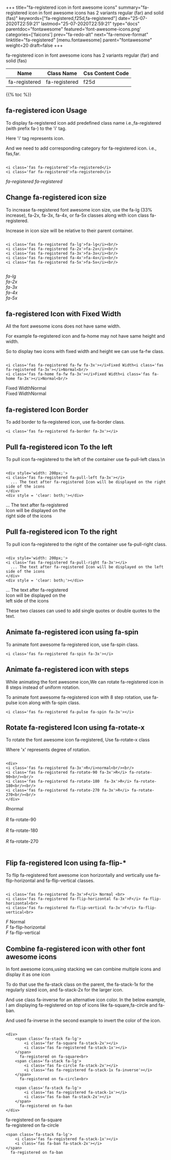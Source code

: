 +++
title="fa-registered icon in font awesome icons"
summary="fa-registered icon in font awesome icons has 2 variants regular (far) and solid (fas)"
keywords=["fa-registered,f25d,fa-registered"]
date="25-07-2020T22:59:21"
lastmod="25-07-2020T22:59:21"
type="docs"
parentdoc="fontawesome"
featured='font-awesome-icons.png'
categories=['faicons']
prev="fa-redo-alt"
next="fa-remove-format"
linktitle="fa-registered"
[menu.fontawesome]
parent="fontawesome"
weight=20
draft=false
+++


fa-registered icon in font awesome icons has 2 variants regular (far) and solid (fas)

<div class='table-responsive'><table class='table'><thead><tr><th>Name</th><th>Class Name</th><th>Css Content Code</th></tr></thead><tbody><tr><td>fa-registered</td><td>fa-registered</td><td>f25d</td></tr></tbody></table></div>


{{% toc %}}


## fa-registered icon Usage

To display fa-registered icon add predefined class name i.e.,fa-registered (with prefix fa-) to the 'i' tag.

Here 'i' tag represents icon.

And we need to add corresponding category for fa-registered icon. i.e., fas,far.


```

<i class='fas fa-registered'>fa-registered</i>
<i class='far fa-registered'>fa-registered</i>
```

<i class='fas fa-registered'>fa-registered</i>
<i class='far fa-registered'>fa-registered</i>




## Change fa-registered icon size
To increase fa-registered font awesome icon size, use the fa-lg (33% increase), fa-2x, fa-3x, fa-4x, or fa-5x classes along with icon class fa-registered.

Increase in icon size will be relative to their parent container. 

```

<i class='fas fa-registered fa-lg'>fa-lg</i><br/>
<i class='fas fa-registered fa-2x'>fa-2x</i><br/>
<i class='fas fa-registered fa-3x'>fa-3x</i><br/>
<i class='fas fa-registered fa-4x'>fa-4x</i><br/>
<i class='fas fa-registered fa-5x'>fa-5x</i><br/>
            
```

<i class='fas fa-registered fa-lg'>fa-lg</i><br/>
<i class='fas fa-registered fa-2x'>fa-2x</i><br/>
<i class='fas fa-registered fa-3x'>fa-3x</i><br/>
<i class='fas fa-registered fa-4x'>fa-4x</i><br/>
<i class='fas fa-registered fa-5x'>fa-5x</i><br/>
            



## fa-registered Icon with Fixed Width 

All the font awesome icons does not have same width.

For example fa-registered icon and fa-home may not have same height and width.

So to display two icons with fixed width and height we can use fa-fw class.


```

<i class='fas fa-registered fa-fw fa-3x'></i>Fixed Width<i class='fas fa-registered fa-3x'></i>Normal<br/>
<i class='fas fa-home fa-fw fa-3x'></i>Fixed Width<i class='fas fa-home fa-3x'></i>Normal<br/>
```

<i class='fas fa-registered fa-fw fa-3x'></i>Fixed Width<i class='fas fa-registered fa-3x'></i>Normal<br/>
<i class='fas fa-home fa-fw fa-3x'></i>Fixed Width<i class='fas fa-home fa-3x'></i>Normal<br/>



## fa-registered Icon Border 

To add border to fa-registered icon, use fa-border class.


```
<i class='fas fa-registered fa-border fa-3x'></i>

```
<i class='fas fa-registered fa-border fa-3x'></i>





## Pull fa-registered icon To the left

To pull icon fa-registered to the left of the container use fa-pull-left class.\n

```

<div style='width: 200px;'>
<i class='fas fa-registered fa-pull-left fa-3x'></i>
  ... The text after fa-registered Icon will be displayed on the right side of the icons
</div>
<div style = 'clear: both;'></div>
```

<div style='width: 200px;'>
<i class='fas fa-registered fa-pull-left fa-3x'></i>
  ... The text after fa-registered Icon will be displayed on the right side of the icons
</div>
<div style = 'clear: both;'></div>




## Pull fa-registered icon To the right
To pull icon fa-registered to the right of the container use fa-pull-right class.

```

<div style='width: 200px;'>
<i class='fas fa-registered fa-pull-right fa-3x'></i>
  ... The text after fa-registered Icon will be displayed on the left side of the icons
</div>
<div style = 'clear: both;'></div>
```

<div style='width: 200px;'>
<i class='fas fa-registered fa-pull-right fa-3x'></i>
  ... The text after fa-registered Icon will be displayed on the left side of the icons
</div>
<div style = 'clear: both;'></div>

These two classes can used to add single quotes or double quotes to the text.


## Animate fa-registered icon using fa-spin
To animate font awesome fa-registered icon, use fa-spin class.

```
<i class='fas fa-registered fa-spin fa-3x'></i>
```
<i class='fas fa-registered fa-spin fa-3x'></i>




## Animate fa-registered icon with steps
While animating the font awesome icon,We can rotate fa-registered icon in 8 steps instead of uniform rotation.

To animate font awesome fa-registered icon with 8 step rotation, use fa-pulse icon along with fa-spin class.


```
<i class='fas fa-registered fa-pulse fa-spin fa-3x'></i>

```
<i class='fas fa-registered fa-pulse fa-spin fa-3x'></i>





## Rotate fa-registered Icon using fa-rotate-x
To rotate the font awesome icon fa-registered, Use fa-rotate-x class

Where 'x' represents degree of rotation.


```

<div>
<i class='fas fa-registered fa-3x'>R</i>normal<br/><br/>
<i class='fas fa-registered fa-rotate-90 fa-3x'>R</i> fa-rotate-90<br/><br/> 
<i class='fas fa-registered fa-rotate-180  fa-3x'>R</i> fa-rotate-180<br/><br/> 
<i class='fas fa-registered fa-rotate-270 fa-3x'>R</i> fa-rotate-270<br/><br/>
</div>
```

<div>
<i class='fas fa-registered fa-3x'>R</i>normal<br/><br/>
<i class='fas fa-registered fa-rotate-90 fa-3x'>R</i> fa-rotate-90<br/><br/> 
<i class='fas fa-registered fa-rotate-180  fa-3x'>R</i> fa-rotate-180<br/><br/> 
<i class='fas fa-registered fa-rotate-270 fa-3x'>R</i> fa-rotate-270<br/><br/>
</div>




## Flip fa-registered Icon using fa-flip-*
To flip fa-registered font awesome icon horizontally and vertically use fa-flip-horizontal and fa-flip-vertical classes. 

```

<i class='fas fa-registered fa-3x'>F</i> Normal <br>
<i class='fas fa-registered fa-flip-horizontal fa-3x'>F</i> fa-flip-horizontal<br>
<i class='fas fa-registered fa-flip-vertical fa-3x'>F</i> fa-flip-vertical<br>
```

<i class='fas fa-registered fa-3x'>F</i> Normal <br>
<i class='fas fa-registered fa-flip-horizontal fa-3x'>F</i> fa-flip-horizontal<br>
<i class='fas fa-registered fa-flip-vertical fa-3x'>F</i> fa-flip-vertical<br>




## Combine fa-registered icon with other font awesome icons
In font awesome icons,using stacking we can combine multiple icons and display it as one icon 

To do that use the fa-stack class on the parent, the fa-stack-1x for the regularly sized icon, and fa-stack-2x for the larger icon.

And use class fa-inverse for an alternative icon color. 
In the below example, I am displaying fa-registered on top of icons like fa-square,fa-circle and fa-ban.

And used fa-inverse in the second example to invert the color of the icon.

```

<div>
    <span class='fa-stack fa-lg'>
        <i class='far fa-square fa-stack-2x'></i>
        <i class='fas fa-registered fa-stack-1x'></i>
    </span>
      fa-registered on fa-square<br>
    <span class='fa-stack fa-lg'>
        <i class='fas fa-circle fa-stack-2x'></i>
        <i class='fas fa-registered fa-stack-1x fa-inverse'></i>
    </span>
      fa-registered on fa-circle<br>

    <span class='fa-stack fa-lg'>
        <i class='fas fa-registered fa-stack-1x'></i>
        <i class='fas fa-ban fa-stack-2x'></i>
    </span>
      fa-registered on fa-ban
</div>
```

<div>
    <span class='fa-stack fa-lg'>
        <i class='far fa-square fa-stack-2x'></i>
        <i class='fas fa-registered fa-stack-1x'></i>
    </span>
      fa-registered on fa-square<br>
    <span class='fa-stack fa-lg'>
        <i class='fas fa-circle fa-stack-2x'></i>
        <i class='fas fa-registered fa-stack-1x fa-inverse'></i>
    </span>
      fa-registered on fa-circle<br>

    <span class='fa-stack fa-lg'>
        <i class='fas fa-registered fa-stack-1x'></i>
        <i class='fas fa-ban fa-stack-2x'></i>
    </span>
      fa-registered on fa-ban
</div>






